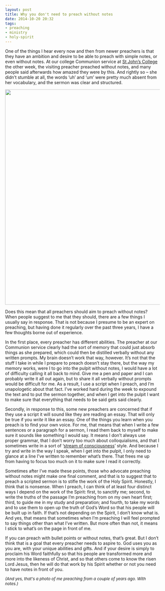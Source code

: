 ```yaml
---
layout: post
title: Why you don't need to preach without notes
date: 2014-10-20 20:32
tags:
- preaching
- ministry
- holy-spirit
---
```

One of the things I hear every now and then from newer preachers is that they have an ambition and desire to be able to preach with simple notes, or even without notes. At our college Communion service at [St John’s College](http://www.dur.ac.uk/st-johns.college/) the other week, the visiting preacher preached without notes, and many people said afterwards how amazed they were by this. And rightly so – she didn’t stumble at all, the words ‘uh’ and ‘um’ were pretty much absent from her vocabulary, and the sermon was clear and structured.

<div class="image-cropper"><img class="topcut" src="https://dl.dropboxusercontent.com/u/3897986/Jake%20Blog%20Images/jake_preaching.jpg" width="700"></div>

Does this mean that all preachers should aim to preach without notes? When people suggest to me that they should, there are a few things I usually say in response. That is not because I presume to be an expert on preaching, but having done it regularly over the past three years, I have a few thoughts borne out of experience.

In the first place, every preacher has different abilities. The preacher at our Communion service clearly had the sort of memory that could just absorb things as she prepared, which could then be distilled verbally without any written prompts. My brain doesn’t work that way, however. It’s not that the stuff I take in while I prepare to preach doesn’t stay there, but the way my memory works, were I to go into the pulpit without notes, I would have a lot of difficulty calling it all back to mind. Give me a pen and paper and I can probably write it all out again, but to share it all verbally without prompts would be difficult for me. As a result, I use a script when I preach, and I’m unapologetic about that fact. I’ve worked hard during the week to expound the text and to put the sermon together, and when I get into the pulpit I want to make sure that everything that needs to be said gets said clearly.

Secondly, in response to this, some new preachers are concerned that if they use a script it will sound like they are reading an essay. That will only be true if you *write* it like an essay. One of the things you learn when you preach is to find your own voice. For me, that means that when I write a few sentences or a paragraph for a sermon, I read them back to myself to make sure it sounds like something I would say. It means I don’t always use proper grammar, that I don’t worry too much about colloquialisms, and that I sometimes write in a sort of ‘[stream of consciousness](http://en.wikipedia.org/wiki/Stream_of_consciousness_%28narrative_mode%29)’ style. And because I try and write in the way I speak, when I get into the pulpit, I only need to glance at a line I’ve written to remember what’s there. That frees me up from having to focus too much on it to make sure I read it correctly.

Sometimes after I’ve made these points, those who advocate preaching without notes might make one final comment, and that is to suggest that to preach a scripted sermon is to stifle the work of the Holy Spirit. Honestly, I think that is nonsense. When I preach, I can think of at least four distinct ways I depend on the work of the Spirit: first, to sanctify me; second, to write the truths of the passage I’m preaching from on my own heart first; third, to guide me in my study and preparation; and fourth, to take my words and to use them to open up the truth of God’s Word so that his people will be built up in faith. If that’s not depending on the Spirit, I don’t know what is. And yes, that means that sometimes when I’m preaching I will feel prompted to say things other than what I’ve written. But more often than not, it means I stick to what’s on the page in front of me.

If you can preach with bullet points or without notes, that’s great. But I don’t think that is a goal that every preacher needs to aspire to. God uses you as you are, with your unique abilities and gifts. And if your desire is simply to proclaim his Word faithfully so that his people are transformed more and more into the likeness of Christ, and so that others come to know the risen Lord Jesus, then he will do that work by his Spirit whether or not you need to have notes in front of you.

<span style="font-size:small"><em>(And yes, that's a photo of me preaching from a couple of years ago. With notes.)</em></span>
